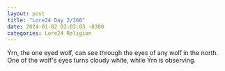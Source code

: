```yaml
---
layout: post
title: "Lore24 Day 2/366"
date: 2024-01-02 03:03:03 -0300
categories: Lore24 Religion
---
```


Ýrn, the one eyed wolf, can see through the eyes of any wolf in the north. One of the wolf's eyes turns cloudy white, while Ýrn is observing.
